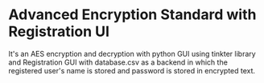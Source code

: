 # Advanced Encryption Standard with Registration UI

It's an AES encryption and decryption with python GUI using tinkter library
and Registration GUI with database.csv as a backend in which the registered user's name is stored and password is stored in encrypted text.
